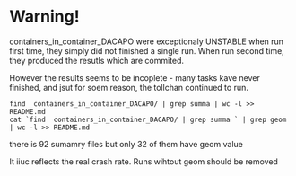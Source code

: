 # Warning!
containers_in_container_DACAPO were exceptionaly UNSTABLE
when run first time, they simply did not finished a single run.
When run second time, they produced the resutls which are commited.

However the results seems to be incoplete - many tasks kave never finished, and jsut for soem reason, the tollchan continued to run.

```
find  containers_in_container_DACAPO/ | grep summa | wc -l >> README.md
cat `find  containers_in_container_DACAPO/ | grep summa ` | grep geom | wc -l >> README.md
```

there is 92 sumamry files
but only 32 of them have geom value

It iiuc reflects the real crash rate. Runs wihtout geom should be removed

